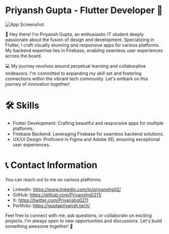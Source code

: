 
# Priyansh Gupta - Flutter Developer 🚀

![App Screenshot](https://boards.holopin.io/priyanshg0211)

👋 Hey there! I'm Priyansh Gupta, an enthusiastic IT student deeply passionate about the fusion of design and development. Specializing in Flutter, I craft visually stunning and responsive apps for various platforms. My backend expertise lies in Firebase, enabling seamless user experiences across the board.

💻 My journey revolves around perpetual learning and collaborative endeavors. I'm committed to expanding my skill set and fostering connections within the vibrant tech community. Let's embark on this journey of innovation together!

# 🛠 Skills

* Flutter Development: Crafting beautiful and responsive apps for multiple platforms.
* Firebase Backend: Leveraging Firebase for seamless backend solutions.
* UX/UI Design: Proficient in Figma and Adobe XD, ensuring exceptional user experiences.

# 📞 Contact Information

You can reach out to me on various platforms:

* LinkedIn: https://www.linkedin.com/in/priyanshg02/
* GitHub: https://github.com/Priyanshg0211/
* X: https://twitter.com/Priyanshg0211
* Portfolio: https://guptapriyansh.tech/


Feel free to connect with me, ask questions, or collaborate on exciting projects. I'm always open to new opportunities and discussions. Let's build something awesome together! 🌟
